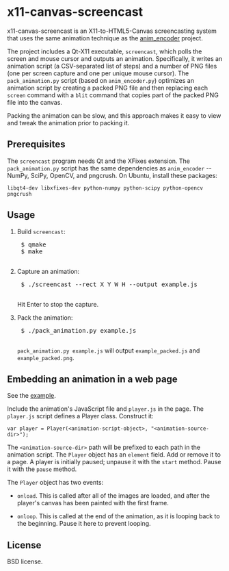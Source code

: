 x11-canvas-screencast
=====================

x11-canvas-screencast is an X11-to-HTML5-Canvas screencasting system that uses
the same animation technique as the [anim_encoder][1] project.

[1]: https://www.github.com/sublimehq/anim_encoder

The project includes a Qt-X11 executable, `screencast`, which polls the screen
and mouse cursor and outputs an animation.  Specifically, it writes an
animation script (a CSV-separated list of steps) and a number of PNG files (one
per screen capture and one per unique mouse cursor).  The `pack_animation.py`
script (based on `anim_encoder.py`) optimizes an animation script by creating
a packed PNG file and then replacing each `screen` command with a `blit`
command that copies part of the packed PNG file into the canvas.

Packing the animation can be slow, and this approach makes it easy to view and
tweak the animation prior to packing it.

Prerequisites
-------------

The `screencast` program needs Qt and the XFixes extension.  The
`pack_animation.py` script has the same dependencies as `anim_encoder` --
NumPy, SciPy, OpenCV, and pngcrush.  On Ubuntu, install these packages:

    libqt4-dev libxfixes-dev python-numpy python-scipy python-opencv pngcrush

Usage
-----

1. Build `screencast`:

    <pre>
    $ qmake
    $ make
    </pre>

2. Capture an animation:

    <pre>
    $ ./screencast --rect X Y W H --output example.js
    </pre>

   Hit Enter to stop the capture.

3. Pack the animation:

    <pre>
    $ ./pack_animation.py example.js
    </pre>

   `pack_animation.py example.js` will output `example_packed.js` and
   `example_packed.png`.

Embedding an animation in a web page
------------------------------------

See the [example](example/example.html).

Include the animation's JavaScript file and `player.js` in the page.  The
`player.js` script defines a Player class.  Construct it:

    var player = Player(<animation-script-object>, "<animation-source-dir>");

The `<animation-source-dir>` path will be prefixed to each path in the
animation script.  The `Player` object has an `element` field.  Add or remove
it to a page.  A player is initially paused; unpause it with the `start`
method.  Pause it with the `pause` method.

The `Player` object has two events:

 - `onload`.  This is called after all of the images are loaded, and after
   the player's canvas has been painted with the first frame.

 - `onloop`.  This is called at the end of the animation, as it is looping back
   to the beginning.  Pause it here to prevent looping.

License
-------

BSD license.
